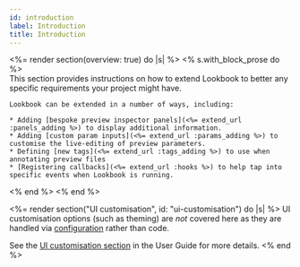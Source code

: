 ```yaml
---
id: introduction
label: Introduction
title: Introduction
---
```


<%= render section(overview: true) do |s| %>
  <% s.with_block_prose do %>    
    This section provides instructions on how to extend Lookbook to better any specific requirements your project might have.
    
    Lookbook can be extended in a number of ways, including:
    
    * Adding [bespoke preview inspector panels](<%= extend_url :panels_adding %>) to display additional information.
    * Adding [custom param inputs](<%= extend_url :params_adding %>) to customise the live-editing of preview parameters.
    * Defining [new tags](<%= extend_url :tags_adding %>) to use when annotating preview files
    * [Registering callbacks](<%= extend_url :hooks %>) to help tap into specific events when Lookbook is running.

  <% end %>
<% end %>

<%= render section("UI customisation", id: "ui-customisation") do |s| %>
  UI customisation options (such as theming) are _not_ covered here as they are handled via [configuration](<%= guide_url :configuration %>) rather than code.
  
  See the [UI customisation section](<%= guide_url :ui_theming %>) in the User Guide for more details. 
<% end %>
